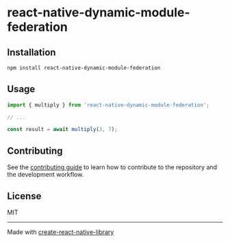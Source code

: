 # react-native-dynamic-module-federation

 

## Installation

```sh
npm install react-native-dynamic-module-federation
```

## Usage

```js
import { multiply } from 'react-native-dynamic-module-federation';

// ...

const result = await multiply(3, 7);
```

## Contributing

See the [contributing guide](CONTRIBUTING.md) to learn how to contribute to the repository and the development workflow.

## License

MIT

---

Made with [create-react-native-library](https://github.com/callstack/react-native-builder-bob)
